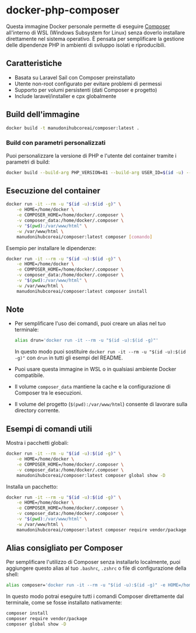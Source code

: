 # docker-php-composer

Questa immagine Docker personale permette di eseguire [Composer](https://getcomposer.org/) all'interno di WSL (Windows Subsystem for Linux) senza doverlo installare direttamente nel sistema operativo. È pensata per semplificare la gestione delle dipendenze PHP in ambienti di sviluppo isolati e riproducibili.

## Caratteristiche

- Basata su Laravel Sail con Composer preinstallato
- Utente non-root configurato per evitare problemi di permessi
- Supporto per volumi persistenti (dati Composer e progetto)
- Include laravel/installer e cpx globalmente

## Build dell'immagine

```bash
docker build -t manudonihubcoreai/composer:latest .
```

### Build con parametri personalizzati

Puoi personalizzare la versione di PHP e l'utente del container tramite i parametri di build:

```bash
docker build --build-arg PHP_VERSION=81 --build-arg USER_ID=$(id -u) --build-arg USER_GROUP=$(id -g) -t manudonihubcoreai/composer:81 .
```

## Esecuzione del container

```bash
docker run -it --rm -u "$(id -u):$(id -g)" \
    -e HOME=/home/docker \
    -e COMPOSER_HOME=/home/docker/.composer \
    -v composer_data:/home/docker/.composer \
    -v "$(pwd):/var/www/html" \
    -w /var/www/html \
    manudonihubcoreai/composer:latest composer [comando]
```

Esempio per installare le dipendenze:

```bash
docker run -it --rm -u "$(id -u):$(id -g)" \
    -e HOME=/home/docker \
    -e COMPOSER_HOME=/home/docker/.composer \
    -v composer_data:/home/docker/.composer \
    -v "$(pwd):/var/www/html" \
    -w /var/www/html \
    manudonihubcoreai/composer:latest composer install
```

## Note

- Per semplificare l'uso dei comandi, puoi creare un alias nel tuo terminale:

    ```bash
    alias drun='docker run -it --rm -u "$(id -u):$(id -g)"'
    ```

    In questo modo puoi sostituire `docker run -it --rm -u "$(id -u):$(id -g)"` con `drun` in tutti gli esempi del README.

- Puoi usare questa immagine in WSL o in qualsiasi ambiente Docker compatibile.
- Il volume `composer_data` mantiene la cache e la configurazione di Composer tra le esecuzioni.
- Il volume del progetto (`$(pwd):/var/www/html`) consente di lavorare sulla directory corrente.

## Esempi di comandi utili

Mostra i pacchetti globali:

```bash
docker run -it --rm -u "$(id -u):$(id -g)" \
    -e HOME=/home/docker \
    -e COMPOSER_HOME=/home/docker/.composer \
    -v composer_data:/home/docker/.composer \
    manudonihubcoreai/composer:latest composer global show -D
```

Installa un pacchetto:

```bash
docker run -it --rm -u "$(id -u):$(id -g)" \
    -e HOME=/home/docker \
    -e COMPOSER_HOME=/home/docker/.composer \
    -v composer_data:/home/docker/.composer \
    -v "$(pwd):/var/www/html" \
    -w /var/www/html \
    manudonihubcoreai/composer:latest composer require vendor/package
```

## Alias consigliato per Composer

Per semplificare l'utilizzo di Composer senza installarlo localmente, puoi aggiungere questo alias al tuo `.bashrc`, `.zshrc` o file di configurazione della shell:

```bash
alias composer='docker run -it --rm -u "$(id -u):$(id -g)" -e HOME=/home/docker -e COMPOSER_HOME=/home/docker/.composer -v composer_data:/home/docker/.composer -v "$(pwd):/var/www/html" -w /var/www/html manudonihubcoreai/composer:latest composer'
```

In questo modo potrai eseguire tutti i comandi Composer direttamente dal terminale, come se fosse installato nativamente:

```bash
composer install
composer require vendor/package
composer global show -D
```
